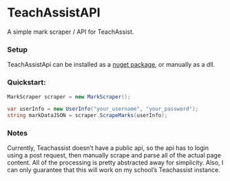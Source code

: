 # TeachAssistAPI
A simple mark scraper / API for TeachAssist.

### Setup

TeachAssistApi can be installed as a [nuget package](https://www.nuget.org/packages/TeachAssistAPI/), or manually as a dll.

### Quickstart:

```c#
MarkScraper scraper = new MarkScraper();

var userInfo = new UserInfo("your_username", "your_password");
string markDataJSON = scraper.ScrapeMarks(userInfo);
```

### Notes

Currently, Teachassist doesn’t have a public api, so the api has to login using a post request, then manually scrape and parse all of the actual page content. All of the processing is pretty abstracted away for simplicity. Also, I can only guarantee that this will work on my school’s Teachassist instance.

